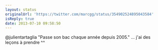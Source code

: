 ```yaml
---
layout: status
originalUrl: 'https://twitter.com/marcgg/status/354902524895043584'
isReply: true
date: 2013-07-10 09:58:50
---
```


@julientartaglia "Passe son bac chaque année depuis 2005." … j'ai des leçons à prendre ^^
